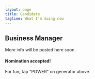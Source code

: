 ```yaml
---
layout: page
title: Candidate
tagline: What I'm doing now
---
```


<h2>Business Manager</h2>
  
More info will be posted here soon.

<h4>Nomination accepted!</h4>

For fun, tap "POWER" on generator above.